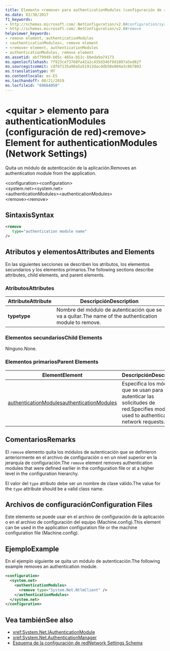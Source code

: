 ```yaml
---
title: Elemento <remove> para authenticationModules (configuración de red)
ms.date: 03/30/2017
f1_keywords:
- http://schemas.microsoft.com/.NetConfiguration/v2.0#configuration/system.net/authenticationModules/remove
- http://schemas.microsoft.com/.NetConfiguration/v2.0#remove
helpviewer_keywords:
- remove element, authenticationModules
- <authenticationModules>, remove element
- <remove> element, authenticationModules
- authenticationModules, remove element
ms.assetid: abf79949-b05c-465a-b51c-bbeda9a74173
ms.openlocfilehash: 7f923ce73760fa42a2c435d346f9d1097a5ed82f
ms.sourcegitcommit: cdf67135a98a5a51913dacddb58e004a3c867802
ms.translationtype: MT
ms.contentlocale: es-ES
ms.lasthandoff: 08/21/2019
ms.locfileid: "69664050"
---
```

# <a name="remove-element-for-authenticationmodules-network-settings"></a><span data-ttu-id="91f18-102">\<quitar > elemento para authenticationModules (configuración de red)</span><span class="sxs-lookup"><span data-stu-id="91f18-102">\<remove> Element for authenticationModules (Network Settings)</span></span>
<span data-ttu-id="91f18-103">Quita un módulo de autenticación de la aplicación.</span><span class="sxs-lookup"><span data-stu-id="91f18-103">Removes an authentication module from the application.</span></span>  
  
 <span data-ttu-id="91f18-104">\<configuration></span><span class="sxs-lookup"><span data-stu-id="91f18-104">\<configuration></span></span>  
<span data-ttu-id="91f18-105">\<system.net></span><span class="sxs-lookup"><span data-stu-id="91f18-105">\<system.net></span></span>  
<span data-ttu-id="91f18-106">\<authenticationModules></span><span class="sxs-lookup"><span data-stu-id="91f18-106">\<authenticationModules></span></span>  
<span data-ttu-id="91f18-107">\<remove></span><span class="sxs-lookup"><span data-stu-id="91f18-107">\<remove></span></span>  
  
## <a name="syntax"></a><span data-ttu-id="91f18-108">Sintaxis</span><span class="sxs-lookup"><span data-stu-id="91f18-108">Syntax</span></span>  
  
```xml  
<remove   
   type="authentication module name"   
/>  
```  
  
## <a name="attributes-and-elements"></a><span data-ttu-id="91f18-109">Atributos y elementos</span><span class="sxs-lookup"><span data-stu-id="91f18-109">Attributes and Elements</span></span>  
 <span data-ttu-id="91f18-110">En las siguientes secciones se describen los atributos, los elementos secundarios y los elementos primarios.</span><span class="sxs-lookup"><span data-stu-id="91f18-110">The following sections describe attributes, child elements, and parent elements.</span></span>  
  
### <a name="attributes"></a><span data-ttu-id="91f18-111">Atributos</span><span class="sxs-lookup"><span data-stu-id="91f18-111">Attributes</span></span>  
  
|<span data-ttu-id="91f18-112">**Attribute**</span><span class="sxs-lookup"><span data-stu-id="91f18-112">**Attribute**</span></span>|<span data-ttu-id="91f18-113">**Descripción**</span><span class="sxs-lookup"><span data-stu-id="91f18-113">**Description**</span></span>|  
|-------------------|---------------------|  
|<span data-ttu-id="91f18-114">**type**</span><span class="sxs-lookup"><span data-stu-id="91f18-114">**type**</span></span>|<span data-ttu-id="91f18-115">Nombre del módulo de autenticación que se va a quitar.</span><span class="sxs-lookup"><span data-stu-id="91f18-115">The name of the authentication module to remove.</span></span>|  
  
### <a name="child-elements"></a><span data-ttu-id="91f18-116">Elementos secundarios</span><span class="sxs-lookup"><span data-stu-id="91f18-116">Child Elements</span></span>  
 <span data-ttu-id="91f18-117">Ninguno.</span><span class="sxs-lookup"><span data-stu-id="91f18-117">None.</span></span>  
  
### <a name="parent-elements"></a><span data-ttu-id="91f18-118">Elementos primarios</span><span class="sxs-lookup"><span data-stu-id="91f18-118">Parent Elements</span></span>  
  
|<span data-ttu-id="91f18-119">**Element**</span><span class="sxs-lookup"><span data-stu-id="91f18-119">**Element**</span></span>|<span data-ttu-id="91f18-120">**Descripción**</span><span class="sxs-lookup"><span data-stu-id="91f18-120">**Description**</span></span>|  
|-----------------|---------------------|  
|[<span data-ttu-id="91f18-121">authenticationModules</span><span class="sxs-lookup"><span data-stu-id="91f18-121">authenticationModules</span></span>](authenticationmodules-element-network-settings.md)|<span data-ttu-id="91f18-122">Especifica los módulos que se usan para autenticar las solicitudes de red.</span><span class="sxs-lookup"><span data-stu-id="91f18-122">Specifies modules used to authenticate network requests.</span></span>|  
  
## <a name="remarks"></a><span data-ttu-id="91f18-123">Comentarios</span><span class="sxs-lookup"><span data-stu-id="91f18-123">Remarks</span></span>  
 <span data-ttu-id="91f18-124">El `remove` elemento quita los módulos de autenticación que se definieron anteriormente en el archivo de configuración o en un nivel superior en la jerarquía de configuración.</span><span class="sxs-lookup"><span data-stu-id="91f18-124">The `remove` element removes authentication modules that were defined earlier in the configuration file or at a higher level in the configuration hierarchy.</span></span>  
  
 <span data-ttu-id="91f18-125">El valor del `type` atributo debe ser un nombre de clase válido.</span><span class="sxs-lookup"><span data-stu-id="91f18-125">The value for the `type` attribute should be a valid class name.</span></span>  
  
## <a name="configuration-files"></a><span data-ttu-id="91f18-126">Archivos de configuración</span><span class="sxs-lookup"><span data-stu-id="91f18-126">Configuration Files</span></span>  
 <span data-ttu-id="91f18-127">Este elemento se puede usar en el archivo de configuración de la aplicación o en el archivo de configuración del equipo (Machine.config).</span><span class="sxs-lookup"><span data-stu-id="91f18-127">This element can be used in the application configuration file or the machine configuration file (Machine.config).</span></span>  
  
## <a name="example"></a><span data-ttu-id="91f18-128">Ejemplo</span><span class="sxs-lookup"><span data-stu-id="91f18-128">Example</span></span>  
 <span data-ttu-id="91f18-129">En el ejemplo siguiente se quita un módulo de autenticación.</span><span class="sxs-lookup"><span data-stu-id="91f18-129">The following example removes an authentication module.</span></span>  
  
```xml  
<configuration>  
  <system.net>  
    <authenticationModules>  
      <remove type="System.Net.NtlmClient" />  
    </authenticationModules>  
  </system.net>  
</configuration>  
```  
  
## <a name="see-also"></a><span data-ttu-id="91f18-130">Vea también</span><span class="sxs-lookup"><span data-stu-id="91f18-130">See also</span></span>

- <xref:System.Net.IAuthenticationModule>
- <xref:System.Net.AuthenticationManager>
- [<span data-ttu-id="91f18-131">Esquema de la configuración de red</span><span class="sxs-lookup"><span data-stu-id="91f18-131">Network Settings Schema</span></span>](index.md)

